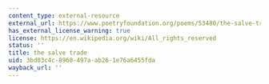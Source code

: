 ```yaml
---
content_type: external-resource
external_url: https://www.poetryfoundation.org/poems/53480/the-salve-trade
has_external_license_warning: true
license: https://en.wikipedia.org/wiki/All_rights_reserved
status: ''
title: the salve trade
uid: 3bd03c4c-8960-497a-ab26-1e76a6455fda
wayback_url: ''
---
```

